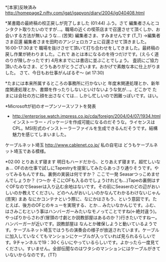 *[本家]反映済み
http://homepage2.nifty.com/igat/igapyon/diary/2004/ig040408.html


*某書籍の最終稿の校正戻しが完了しました (01:44)
ふう。さて 編集者さんとコンタクト取りたいのですが…。職場の近くの喫茶店まで召還させて頂くしか、お会いする方法が無いような… (苦笑) 編集者さま、すみませんです (T_T)
→編集者さま召還
編集者さまを田町のアンジェロカフェに召還させて頂きました。
16:00-17:30まで 職場を抜けさせて頂いて打ち合わせをしてきました。最終稿の戻し作業が終わりました。これで あとは本になるのを待つだけです。(えらく道のりが険しかったです)
4月末までには書店に並ぶことでしょう。
査読にご協力頂いたみなさま、どうもありがとうございます。おかげで素敵な本に仕上がりました。
さて、今日もお仕事がんばるぞ～ (at 17:30)

*たまには本来所属するところの事務所に行かないと
年度末関連処理とか、新年度関連処理とか、書類を作ったりしないといけないような気が…。どこかで たまには会社の方に顔を出さなくては… しかし忙しいので困難っぽいです。はい。

*Microsoftが初のオープンソースソフトを発表

* http://enterprise.watch.impress.co.jp/cda/foreign/2004/04/07/1934.html
インストーラー・パッケージを作成可能になるのだそうな。ライセンスはCPL。MSI形式のインストーラーファイルを生成できるんだそうです。結構魅力を感じてしまいました。

ケーブルネット埼玉
http://www.cablenet.co.jp/
私の自宅は どうもケーブルネット埼玉である模様。


*02:00 とりあえず寝ます
明日もハードだから、とりあえず寝ます。超忙しいなぁ…
OFのお仕事で試しにTapestryを提案してみたらあっさり通りそうです。やってみるもんですね。裏側の実装は何ですか？ ここで一発 Seasarつっこめませんでしょうか？ (つ～か そこにOFも入るのでしょうけれども…)Tapeの裏側はすぐOFなのでSeaserは入り込む余地はないです。その前にSeaserのどの辺がおいしいのか教えてください。どのへんがおいしいのかなんてわかるわけないじゃん(苦笑) まあ なにかコンテナという際に、なにかはさもう、という意図です。たとえば、後方のOFとのキューを実現する、とか… みたいなかんじです。ふむ、はさみこむという事はハンバーガーみたいなモノってことですね(←絶対違う)。やっぱりからさわぎ(冒頭の寸劇とか説教部屋はあるのか？)行きたいですねー。ハンバーガーが近いです。説教部屋は なんとか確保しようと動いているようです。ケーブルネット埼玉ではうちの演奏会の様子が放送されています。ケーブルに加入していなくてもマンションにケーブルが入っていれば見られるらしいです。9チャンネルで19：30くらいにやっているらしいです。よかったら一度見てください。すいません。全部伝聞なのはワタシのマンションにはケーブルがきていないからなのです。(TT)
